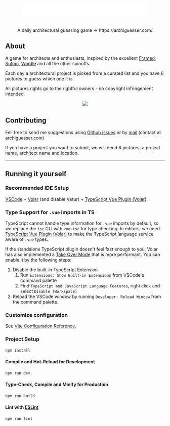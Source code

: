 <div align="center">
   <img src="./public/brand.png" width="400px"/> 
</div>
<br/>
<p align="center">
   A daily architectural guessing game -> https://archiguesser.com/
</p>

## About

A game for architects and enthusiasts, inspired by the excellent [Framed](https://framed.wtf), [Sutom](https://sutom.nocle.fr/), [Wordle](https://https://www.nytimes.com/games/wordle/index.html) and all the other spinoffs.

Each day a architectural project is picked from a curated list and you have 6 pictures to guess which one it is.

All pictures rights go to the rightful owners - no copyright infringement intended.

<div align="center">
   <img src="https://user-images.githubusercontent.com/9994935/177162987-b9e78cdb-2c61-479d-8a46-f96b188abd1d.png" />
</div>

## Contributing

Fell free to send me suggestions using [Github issues](https://github.com/flibustier/archiguesser/issues) or by [mail](mailto:contact@archiguesser.com) (contact at archiguesser.com)

If you have a project you want to submit, we will need 6 pictures, a project name, architect name and location.

---

## Running it yourself

### Recommended IDE Setup

[VSCode](https://code.visualstudio.com/) + [Volar](https://marketplace.visualstudio.com/items?itemName=Vue.volar) (and disable Vetur) + [TypeScript Vue Plugin (Volar)](https://marketplace.visualstudio.com/items?itemName=Vue.vscode-typescript-vue-plugin).

### Type Support for `.vue` Imports in TS

TypeScript cannot handle type information for `.vue` imports by default, so we replace the `tsc` CLI with `vue-tsc` for type checking. In editors, we need [TypeScript Vue Plugin (Volar)](https://marketplace.visualstudio.com/items?itemName=Vue.vscode-typescript-vue-plugin) to make the TypeScript language service aware of `.vue` types.

If the standalone TypeScript plugin doesn't feel fast enough to you, Volar has also implemented a [Take Over Mode](https://github.com/johnsoncodehk/volar/discussions/471#discussioncomment-1361669) that is more performant. You can enable it by the following steps:

1. Disable the built-in TypeScript Extension
   1. Run `Extensions: Show Built-in Extensions` from VSCode's command palette
   2. Find `TypeScript and JavaScript Language Features`, right click and select `Disable (Workspace)`
2. Reload the VSCode window by running `Developer: Reload Window` from the command palette.

### Customize configuration

See [Vite Configuration Reference](https://vitejs.dev/config/).

### Project Setup

```sh
npm install
```

#### Compile and Hot-Reload for Development

```sh
npm run dev
```

#### Type-Check, Compile and Minify for Production

```sh
npm run build
```

#### Lint with [ESLint](https://eslint.org/)

```sh
npm run lint
```

